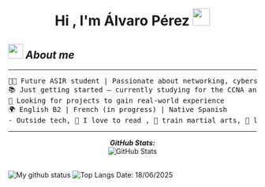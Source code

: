 <h1 align="center">Hi , I'm Álvaro Pérez <img src="https://media.giphy.com/media/hvRJCLFzcasrR4ia7z/giphy.gif" width="35"></h1>

## <img src="https://media.giphy.com/media/ObNTw8Uzwy6KQ/giphy.gif" width="30px">&nbsp;***About me***
<hr>

<pre>
🧑‍💻 Future ASIR student | Passionate about networking, cybersecurity, and automation  
📚 Just getting started — currently studying for the CCNA and learning Python  
🔧 Looking for projects to gain real-world experience  
🌍 English B2 | French (in progress) | Native Spanish 
- Outside tech, 📖 I love to read , 🥊 train martial arts, 🎵 listen to music, and 🌴 explore nature outdoors.
</pre>
<hr>
  <p align="center">
  <b><em>GitHub Stats:</em></b> <br/>
    <img src="https://github-readme-streak-stats.herokuapp.com/?user=Bhargavi-hash" alt="GitHub Stats" /> <br/><br/>
  
</div>

![My github status](https://github-readme-stats.vercel.app/api?username=Bhargavi-hash&show_icons=true&include_all_commits=true)
![Top Langs](https://github-readme-stats.vercel.app/api/top-langs/?username=Bhargavi-hash&layout=compact)
Date: 18/06/2025
